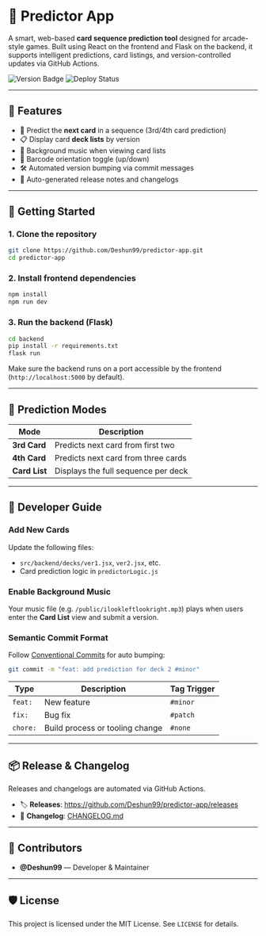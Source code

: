 # 🧠 Predictor App

A smart, web-based **card sequence prediction tool** designed for arcade-style games. Built using React on the frontend and Flask on the backend, it supports intelligent predictions, card listings, and version-controlled updates via GitHub Actions.

![Version Badge](https://img.shields.io/github/v/tag/Deshun99/predictor-app?label=version&style=flat-square)
![Deploy Status](https://img.shields.io/github/actions/workflow/status/Deshun99/predictor-app/bump-version.yml?label=CI&style=flat-square)

---

## 🔮 Features

- 🎴 Predict the **next card** in a sequence (3rd/4th card prediction)
- 📋 Display card **deck lists** by version
- 🎼 Background music when viewing card lists
- 🔁 Barcode orientation toggle (up/down)
- 🛠 Automated version bumping via commit messages
- 📝 Auto-generated release notes and changelogs

---

## 🚀 Getting Started

### 1. Clone the repository

```bash
git clone https://github.com/Deshun99/predictor-app.git
cd predictor-app
```

### 2. Install frontend dependencies

```bash
npm install
npm run dev
```

### 3. Run the backend (Flask)

```bash
cd backend
pip install -r requirements.txt
flask run
```

Make sure the backend runs on a port accessible by the frontend (`http://localhost:5000` by default).

---

## 🧪 Prediction Modes

| Mode         | Description                          |
|--------------|--------------------------------------|
| **3rd Card** | Predicts next card from first two    |
| **4th Card** | Predicts next card from three cards  |
| **Card List**| Displays the full sequence per deck  |

---

## 🔧 Developer Guide

### Add New Cards

Update the following files:
- `src/backend/decks/ver1.jsx`, `ver2.jsx`, etc.
- Card prediction logic in `predictorLogic.js`

### Enable Background Music

Your music file (e.g. `/public/ilookleftlookright.mp3`) plays when users enter the **Card List** view and submit a version.

### Semantic Commit Format

Follow [Conventional Commits](https://www.conventionalcommits.org/en/v1.0.0/) for auto bumping:

```bash
git commit -m "feat: add prediction for deck 2 #minor"
```

| Type     | Description                    | Tag Trigger |
|----------|--------------------------------|-------------|
| `feat:`  | New feature                    | `#minor`    |
| `fix:`   | Bug fix                        | `#patch`    |
| `chore:` | Build process or tooling change| `#none`     |

---

## 📦 Release & Changelog

Releases and changelogs are automated via GitHub Actions.

- 🏷 **Releases**: https://github.com/Deshun99/predictor-app/releases
- 📜 **Changelog**: [CHANGELOG.md](./CHANGELOG.md)

---

## 🤝 Contributors

- **@Deshun99** — Developer & Maintainer

---

## 🛡 License

This project is licensed under the MIT License. See `LICENSE` for details.

